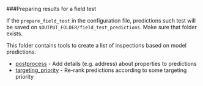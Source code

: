 ###Preparing results for a field test

If the `prepare_field_test` in the configuration file, predictions such test will be saved on `$OUTPUT_FOLDER/field_test_predictions`. Make sure that folder exists.

This folder contains tools to create a list of inspections based on model predictions.

* [postprocess](postprocess/) - Add details (e.g. address) about properties to predictions
* [targeting_priority](targeting_priority/) - Re-rank predictions according to some targeting priority


